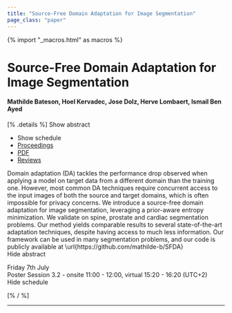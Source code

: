 ```yaml
---
title: "Source-Free Domain Adaptation for Image Segmentation"
page_class: "paper"
---
```


{% import "_macros.html" as macros %}

# Source-Free Domain Adaptation for Image Segmentation

#### Mathilde Bateson, Hoel Kervadec, Jose Dolz, Herve Lombaert, Ismail Ben Ayed

[% .details %]
<a class="toggle_visibility" data-selector=".abstract" data-level="3">Show abstract</a>
- <a class="toggle_visibility" data-selector=".schedule" data-level="3">Show schedule</a>
- <a href="">Proceedings</a>
- <a href="https://openreview.net/pdf?id=JfGn-feo88D">PDF</a>
- <a href="https://openreview.net/forum?id=JfGn-feo88D">Reviews</a>

<p>
    <span class="abstract">
        Domain adaptation (DA) tackles the performance drop observed when applying a model on target data from a different domain than the training one. However, most common DA techniques require concurrent access to the input images of both the source and target domains, which is often impossible for privacy concerns. We introduce a source-free domain adaptation for image segmentation, leveraging a prior-aware entropy minimization. We validate on spine, prostate and cardiac segmentation problems.  Our method yields comparable results to several state-of-the-art adaptation techniques, despite having access to much less information. Our framework can be used in many segmentation problems, and our code is publicly available at \url{https://github.com/mathilde-b/SFDA}
        <br>
        <span class="actions"><a class="toggle_visibility" data-level="2">Hide abstract</a></span>
    </span>
</p>

<p>
    <span class="schedule">
        Friday 7th July<br>Poster Session 3.2 - onsite 11:00 - 12:00, virtual 15:20 - 16:20 (UTC+2)
        <br>
        <span class="actions"><a class="toggle_visibility" data-level="2">Hide schedule</a></span>
    </span>
</p>

[% / %]


---
<!-- { macros.presentation('', '', 720, 450) } -->
